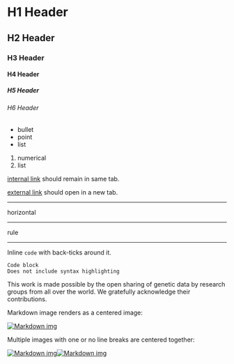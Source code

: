 # H1 Header
## H2 Header
### H3 Header
#### H4 Header
##### H5 Header
###### H6 Header

* bullet
* point
* list

1. numerical
1. list

[internal link](http://localhost:4000/v2/custom-footer?l=radial) should remain in same tab.

[external link](https://github.com) should open in a new tab.

<script>alert("Do bad things")</script>

---
horizontal
***
rule
___

Inline `code` with back-ticks around it.

```
Code block
Does not include syntax highlighting
```

This work is made possible by the open sharing of genetic data by research groups from all over the world.
We gratefully acknowledge their contributions.

Markdown image renders as a centered image:

[![Markdown img](https://nextstrain.org/static/nextstrain-logo-small.ea8c3e13.png)](https://nextstrain.org)

Multiple images with one or no line breaks are centered together:

[![Markdown img](https://nextstrain.org/static/nextstrain-logo-small.ea8c3e13.png)](https://nextstrain.org)[![Markdown img](https://nextstrain.org/static/nextstrain-logo-small.ea8c3e13.png)](https://nextstrain.org)

